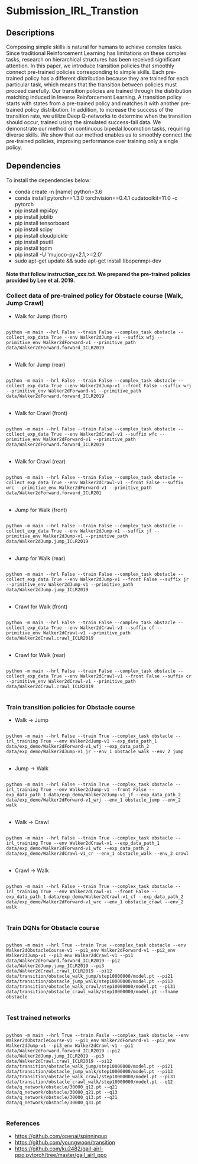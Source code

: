 # Submission_IRL_Transtion

## Descriptions
Composing simple skills is natural for humans to achieve complex tasks. Since traditional Reinforcement Learning has limitations on these complex tasks, research on hierarchical structures has been received significant attention. In this paper, we introduce transition policies that smoothly connect pre-trained policies corresponding to simple skills. Each pre-trained policy has a different distribution because they are trained for each particular task, which means that the transition between policies must proceed carefully. Our transition policies are trained through the distribution matching induced in Inverse Reinforcement Learning. A transition policy starts with states from a pre-trained policy and matches it with another pre-trained policy distribution. In addition, to increase the success of the transition rate, we utilize Deep Q-networks to determine when the transition should occur, trained using the simulated success-fail data. We demonstrate our method on continuous bipedal locomotion tasks, requiring diverse skills. We show that our method enables us to smoothly connect the pre-trained policies, improving performance over training only a single policy.

## Dependencies
To install the dependencies below:
* conda create -n [name] python=3.6
* conda install pytorch==1.3.0 torchvision==0.4.1 cudatoolkit=11.0 -c pytorch
* pip install mpi4py
* pip install joblib
* pip install tensorboard
* pip install scipy
* pip install cloudpickle
* pip install psutil
* pip install tqdm
* pip install -U 'mujoco-py<2.1,>=2.0'
* sudo apt-get update && sudo apt-get install libopenmpi-dev

#### Note that follow instruction_xxx.txt. We prepared the pre-trained policies provided by Lee et al. 2019.


### Collect data of pre-trained policy for Obstacle course (Walk, Jump Crawl)
* Walk for Jump (front)
<pre>
<code>
python -m main --hrl False --train False --complex_task obstacle --collect_exp_data True --env Walker2dJump-v1 --suffix wfj --primitive_env Walker2dForward-v1 --primitive_path data/Walker2dForward.forward_ICLR2019
</code>
</pre>
* Walk for Jump (rear)
<pre>
<code>
python -m main --hrl False --train False --complex_task obstacle --collect_exp_data True --env Walker2dJump-v1 --front False --suffix wrj --primitive_env Walker2dForward-v1 --primitive_path data/Walker2dForward.forward_ICLR2019
</code>
</pre>
* Walk for Crawl (front)
<pre>
<code>
python -m main --hrl False --train False --complex_task obstacle --collect_exp_data True --env Walker2dCrawl-v1 --suffix wfc --primitive_env Walker2dForward-v1 --primitive_path data/Walker2dForward.forward_ICLR2019
</code>
</pre>
* Walk for Crawl (rear)
<pre>
<code>
python -m main --hrl False --train False --complex_task obstacle --collect_exp_data True --env Walker2dCrawl-v1 --front False --suffix wrc --primitive_env Walker2dForward-v1 --primitive_path data/Walker2dForward.forward_ICLR201
</code>
</pre>
* Jump for Walk (front)
<pre>
<code>
python -m main --hrl False --train False --complex_task obstacle --collect_exp_data True --env Walker2dJump-v1 --suffix jf --primitive_env Walker2dJump-v1 --primitive_path data/Walker2dJump.jump_ICLR2019
</code>
</pre>
* Jump for Walk (rear)
<pre>
<code>
python -m main --hrl False --train False --complex_task obstacle --collect_exp_data True --env Walker2dJump-v1 --front False --suffix jr --primitive_env Walker2dJump-v1 --primitive_path data/Walker2dJump.jump_ICLR2019
</code>
</pre>
* Crawl for Walk (front)
<pre>
<code>
python -m main --hrl False --train False --complex_task obstacle --collect_exp_data True --env Walker2dCrawl-v1 --suffix cf --primitive_env Walker2dCrawl-v1 --primitive_path data/Walker2dCrawl.crawl_ICLR2019
</code>
</pre>
* Crawl for Walk (rear)
<pre>
<code>
python -m main --hrl False --train False --complex_task obstacle --collect_exp_data True --env Walker2dCrawl-v1 --front False --suffix cr --primitive_env Walker2dCrawl-v1 --primitive_path data/Walker2dCrawl.crawl_ICLR2019
</code>
</pre>

### Train transition policies for Obstacle course
* Walk -> Jump
<pre>
<code>
python -m main --hrl False --train True --complex_task obstacle --irl_training True --env Walker2dJump-v1 --exp_data_path_1 data/exp_demo/Walker2dForward-v1_wfj --exp_data_path_2 data/exp_demo/Walker2dJump-v1_jr --env_1 obstacle_walk --env_2 jump
</code>
</pre>
* Jump -> Walk
<pre>
<code>
python -m main --hrl False --train True --complex_task obstacle --irl_training True --env Walker2dJump-v1 --front False --exp_data_path_1 data/exp_demo/Walker2dJump-v1_jf --exp_data_path_2 data/exp_demo/Walker2dForward-v1_wrj --env_1 obstacle_jump --env_2 walk
</code>
</pre>
* Walk -> Crawl
<pre>
<code>
python -m main --hrl False --train True --complex_task obstacle --irl_training True --env Walker2dCrawl-v1 --exp_data_path_1 data/exp_demo/Walker2dForward-v1_wfc --exp_data_path_2 data/exp_demo/Walker2dCrawl-v1_cr --env_1 obstacle_walk --env_2 crawl
</code>
</pre>
* Crawl -> Walk
<pre>
<code>
python -m main --hrl False --train True --complex_task obstacle --irl_training True --env Walker2dCrawl-v1 --front False --exp_data_path_1 data/exp_demo/Walker2dCrawl-v1_cf --exp_data_path_2 data/exp_demo/Walker2dForward-v1_wrc --env_1 obstacle_crawl --env_2 walk
</code>
</pre>

### Train DQNs for Obstacle course
<pre>
<code>
python -m main --hrl True --train True --complex_task obstacle --env Walker2dObstacleCourse-v1 --pi1_env Walker2dForward-v1 --pi2_env Walker2dJump-v1 --pi3_env Walker2dCrawl-v1 --pi1 data/Walker2dForward.forward_ICLR2019 --pi2 data/Walker2dJump.jump_ICLR2019 --pi3 data/Walker2dCrawl.crawl_ICLR2019 --pi12 data/transition/obstacle_walk_jump/step10000000/model.pt --pi21 data/transition/obstacle_jump_walk/step10000000/model.pt --pi13 data/transition/obstacle_walk_crawl/step10000000/model.pt --pi31 data/transition/obstacle_crawl_walk/step10000000/model.pt --fname obstacle
</code>
</pre>

### Test trained networks
<pre>
<code>
python -m main --hrl True --train Fasle --complex_task obstacle --env Walker2dObstacleCourse-v1 --pi1_env Walker2dForward-v1 --pi2_env Walker2dJump-v1 --pi3_env Walker2dCrawl-v1 --pi1 data/Walker2dForward.forward_ICLR2019 --pi2 data/Walker2dJump.jump_ICLR2019 --pi3 data/Walker2dCrawl.crawl_ICLR2019 --pi12 data/transition/obstacle_walk_jump/step10000000/model.pt --pi21 data/transition/obstacle_jump_walk/step10000000/model.pt --pi13 data/transition/obstacle_walk_crawl/step10000000/model.pt --pi31 data/transition/obstacle_crawl_walk/step10000000/model.pt --q12 data/q_network/obstacle/30000_q12.pt --q21 data/q_network/obstacle/30000_q21.pt --q13 data/q_network/obstacle/30000_q13.pt --q31 data/q_network/obstacle/30000_q31.pt
</code>
</pre>


### References 
* https://github.com/openai/spinningup
* https://github.com/youngwoon/transition
* https://github.com/ku2482/gail-airl-ppo.pytorch/tree/master/gail_airl_ppo
